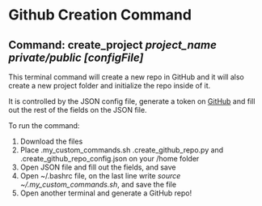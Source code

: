 # Github Creation Command

## Command: create_project *project_name private/public [configFile]*

This terminal command will create a new repo in GitHub and it will also create a new project folder and initialize the repo inside of it. 

It is controlled by the JSON config file, generate a token on [GitHub](https://github.com/settings/tokens) and fill out the rest of the fields on the JSON file.

To run the command:
1. Download the files
3. Place .my_custom_commands.sh .create_github_repo.py and .create_github_repo_config.json on your /home folder
4. Open JSON file and fill out the fields, and save
5. Open ~/.bashrc file, on the last line write *source ~/.my_custom_commands.sh*, and save the file
6. Open another terminal and generate a GitHub repo!
